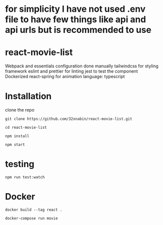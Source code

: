 # for simplicity I have not used .env file to have few things like api and api urls but is recommended to use
# react-movie-list
Webpack and essentials configuration done manually
tailwindcss for styling framework
eslint and prettier for linting
jest to test the component
Dockerized
react-spring for animation
language: typescript

# Installation

clone the repo
```
git clone https://github.com/32xnabin/react-movie-list.git
```
```
cd react-movie-list
```
```
npm install
```
```
npm start
```

# testing
```
npm run test:watch
```

# Docker
```
docker build --tag react .
```
```
docker-compose run movie
```







